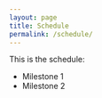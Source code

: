 ```yaml
---
layout: page
title: Schedule
permalink: /schedule/
---
```


This is the schedule:

* Milestone 1
* Milestone 2
